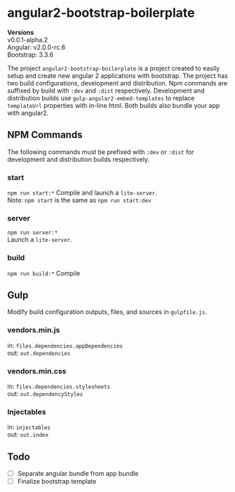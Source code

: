 # angular2-bootstrap-boilerplate
**Versions**  
v0.0.1-alpha.2  
Angular: v2.0.0-rc.6  
Bootstrap: 3.3.6  


The project `angular2-bootstrap-boilerplate` is a project created to easily setup and create new angular 2 applications with bootstrap. The project has two build configurations, development and distribution. Npm commands are suffixed by build with `:dev` and `:dist` respectively. Development and distribution builds use `gulp-angular2-embed-templates` to replace `templateUrl` properties with in-line html. Both builds also bundle your app with angular2.

## NPM Commands
The following commands must be prefixed with `:dev` or `:dist` for development and distribution builds respectively.
### start
`npm run start:*`
Compile and launch a `lite-server`.  
Note: `npm start` is the same as `npm run start:dev`
### server
`npm run server:*`  
Launch a `lite-server`.
### build
`npm run build:*`
Compile
## Gulp
Modify build configuration outputs, files, and sources in `gulpfile.js`.
### vendors.min.js
in: `files.dependencies.appDependencies`  
out: `out.dependencies`
### vendors.min.css
in: `files.dependencies.stylesheets`  
out: `out.dependencyStyles`
### Injectables
in: `injectables`  
out: `out.index`
## Todo
- [ ] Separate angular bundle from app bundle
- [ ] Finalize bootstrap template
